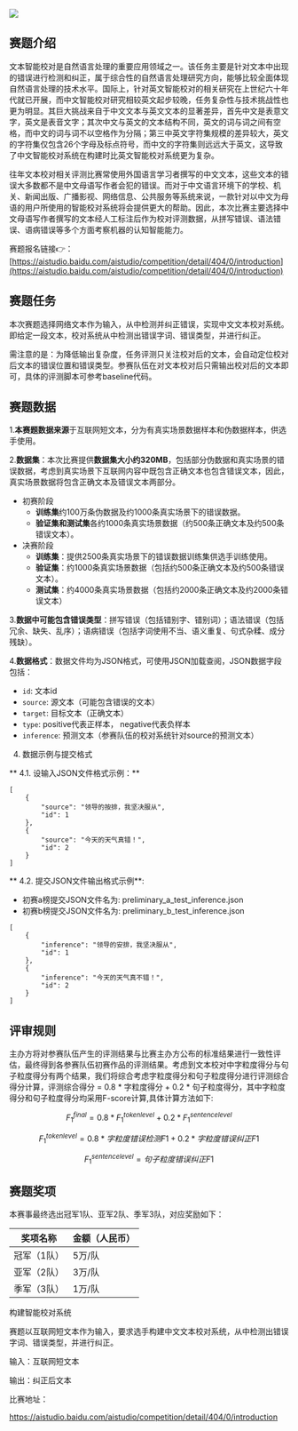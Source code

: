 <!-- 文本智能校对大赛 -->
<!-- 文本智能校对是自然语言处理的重要应用领域之一。该任务主要是针对文本中出现的错误进行检测和纠正，属于综合性的自然语言处理研究方向。 -->
<!-- 2022-07-15 -->
<!-- <a target="_blank" href="https://www.zhihu.com/people/ashui233/">阿水</a>, <a target="_blank" href="https://www.zhihu.com/people/wang-he-13-93">鱼遇雨欲语与余</a>-->
<!--  -->

![](https://ai.bdstatic.com/file/3063D21E6B454954917772FF52D3B0A0)


## 赛题介绍

文本智能校对是自然语言处理的重要应用领域之一。该任务主要是针对文本中出现的错误进行检测和纠正，属于综合性的自然语言处理研究方向，能够比较全面体现自然语言处理的技术水平。国际上，针对英文智能校对的相关研究在上世纪六十年代就已开展，而中文智能校对研究相较英文起步较晚，任务复杂性与技术挑战性也更为明显。其巨大挑战来自于中文文本与英文文本的显著差异，首先中文是表意文字，英文是表音文字；其次中文与英文的文本结构不同，英文的词与词之间有空格，而中文的词与词不以空格作为分隔；第三中英文字符集规模的差异较大，英文的字符集仅包含26个字母及标点符号，而中文的字符集则远远大于英文，这导致了中文智能校对系统在构建时比英文智能校对系统更为复杂。

往年文本校对相关评测比赛常使用外国语言学习者撰写的中文文本，这些文本的错误大多数都不是中文母语写作者会犯的错误。而对于中文语言环境下的学校、机关、新闻出版、广播影视、网络信息、公共服务等系统来说，一款针对以中文为母语的用户所使用的智能校对系统将会提供更大的帮助。因此，本次比赛主要选择中文母语写作者撰写的文本经人工标注后作为校对评测数据，从拼写错误、语法错误、语病错误等多个方面考察机器的认知智能能力。

赛题报名链接👉：[https://aistudio.baidu.com/aistudio/competition/detail/404/0/introduction](https://aistudio.baidu.com/aistudio/competition/detail/404/0/introduction)

## 赛题任务


本次赛题选择网络文本作为输入，从中检测并纠正错误，实现中文文本校对系统。即给定一段文本，校对系统从中检测出错误字词、错误类型，并进行纠正。

需注意的是：为降低输出复杂度，任务评测只关注校对后的文本，会自动定位校对后文本的错误位置和错误类型。参赛队伍在对文本校对后只需输出校对后的文本即可，具体的评测脚本可参考baseline代码。

## 赛题数据


1.**本赛题数据来源**于互联网短文本，分为有真实场景数据样本和伪数据样本，供选手使用。

2.**数据集**：本次比赛提供**数据集大小约320MB**，包括部分伪数据和真实场景的错误数据，考虑到真实场景下互联网内容中既包含正确文本也包含错误文本，因此，真实场景数据将包含正确文本及错误文本两部分。

-   初赛阶段
    -   **训练集**约100万条伪数据及约1000条真实场景下的错误数据。
    -   **验证集和测试集**各约1000条真实场景数据（约500条正确文本及约500条错误文本）。
-   决赛阶段
    -   **训练集**：提供2500条真实场景下的错误数据训练集供选手训练使用。
    -   **验证集**：约1000条真实场景数据（包括约500条正确文本及约500条错误文本）。
    -   **测试集**：约4000条真实场景数据（包括约2000条正确文本及约2000条错误文本）

3.**数据中可能包含错误类型**：拼写错误（包括错别字、错别词）；语法错误（包括冗余、缺失、乱序）；语病错误（包括字词使用不当、语义重复、句式杂糅、成分残缺）。

4.**数据格式**：数据文件均为JSON格式，可使用JSON加载查阅，JSON数据字段包括：

-   `id`: 文本id
-   `source`: 源文本（可能包含错误的文本）
-   `target`: 目标文本（正确文本）
-   `type`: positive代表正样本， negative代表负样本
-   `inference`: 预测文本（参赛队伍的校对系统针对source的预测文本）

4. 数据示例与提交格式

** 4.1. 设输入JSON文件格式示例：**

```
[
    {
        "source": "领导的按排，我坚决服从",
        "id": 1
    },
    {
        "source": "今天的天气真错！",
        "id": 2
    }
]
```

** 4.2. 提交JSON文件输出格式示例**:

- 初赛a榜提交JSON文件名为: preliminary_a_test_inference.json
- 初赛b榜提交JSON文件名为: preliminary_b_test_inference.json

```
[
    {
        "inference": "领导的安排，我坚决服从",
        "id": 1
    },
    {
        "inference": "今天的天气真不错！",
        "id": 2
    }
]
```

## 评审规则

主办方将对参赛队伍产生的评测结果与比赛主办方公布的标准结果进行一致性评估，最终得到各参赛队伍初赛作品的评测结果。考虑到文本校对中字粒度得分与句子粒度得分有两个结果，我们将综合考虑字粒度得分和句子粒度得分进行评测综合得分计算，评测综合得分 = 0.8 * 字粒度得分 + 0.2 * 句子粒度得分，其中字粒度得分和句子粒度得分均采用F-score计算,具体计算方法如下:



$$F^{final}_{1} = 0.8*F^{token level}_{1} + 0.2*F^{sentence level}_{1}$$



$$F^{token level}_1 = 0.8*字粒度错误检测F1 + 0.2*字粒度错误纠正F1$$



$$F^{sentence level}_1 = 句子粒度错误纠正F1$$

## 赛题奖项

本赛事最终选出冠军1队、亚军2队、季军3队，对应奖励如下：

| 奖项名称    | 金额（人民币） |
| ----------- | -------------- |
| 冠军（1队） | 5万/队         |
| 亚军（2队） | 3万/队         |
| 季军（3队） | 1万/队         |

构建智能校对系统

赛题以互联网短文本作为输入，要求选手构建中文文本校对系统，从中检测出错误字词、错误类型，并进行纠正。

输入：互联网短文本

输出：纠正后文本

比赛地址：

https://aistudio.baidu.com/aistudio/competition/detail/404/0/introduction
